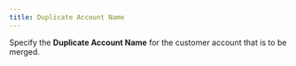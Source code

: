 ```yaml
---
title: Duplicate Account Name
---
```



Specify the **Duplicate Account 
 Name** for the customer account that is to be merged.
